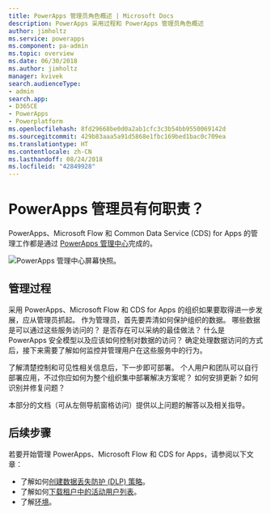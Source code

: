 ```yaml
---
title: PowerApps 管理员角色概述 | Microsoft Docs
description: PowerApps 采用过程和 PowerApps 管理员角色概述
author: jimholtz
ms.service: powerapps
ms.component: pa-admin
ms.topic: overview
ms.date: 06/30/2018
ms.author: jimholtz
manager: kvivek
search.audienceType:
- admin
search.app:
- D365CE
- PowerApps
- Powerplatform
ms.openlocfilehash: 8fd29668be0d0a2ab1cfc3c3b54bb9550069142d
ms.sourcegitcommit: 429b83aaa5a91d5868e1fbc169bed1bac0c709ea
ms.translationtype: HT
ms.contentlocale: zh-CN
ms.lasthandoff: 08/24/2018
ms.locfileid: "42849928"
---
```

# <a name="whats-the-role-of-a-powerapps-administrator"></a>PowerApps 管理员有何职责？
PowerApps、Microsoft Flow 和 Common Data Service (CDS) for Apps 的管理工作都是通过 [PowerApps 管理中心](https://admin.powerapps.com)完成的。

![PowerApps 管理中心屏幕快照。](./media/index/admin-center.png)

## <a name="administration-journey"></a>管理过程
采用 PowerApps、Microsoft Flow 和 CDS for Apps 的组织如果要取得进一步发展，应从管理员抓起。 作为管理员，首先要弄清如何保护组织的数据。 哪些数据是可以通过这些服务访问的？ 是否存在可以采纳的最佳做法？ 什么是 PowerApps 安全模型以及应该如何控制对数据的访问？ 确定处理数据访问的方式后，接下来需要了解如何监控并管理用户在这些服务中的行为。

了解清楚控制和可见性相关信息后，下一步即可部署。 个人用户和团队可以自行部署应用，不过你应如何为整个组织集中部署解决方案呢？ 如何安排更新？如何识别并修复问题？

本部分的文档（可从左侧导航窗格访问）提供以上问题的解答以及相关指导。

## <a name="next-steps"></a>后续步骤
若要开始管理 PowerApps、Microsoft Flow 和 CDS for Apps，请参阅以下文章：
* 了解如何[创建数据丢失防护 (DLP) 策略](create-dlp-policy.md)。
* 了解如何[下载租户中的活动用户列表](admin-view-user-licenses.md)。
* 了解[环境](environments-overview.md)。
